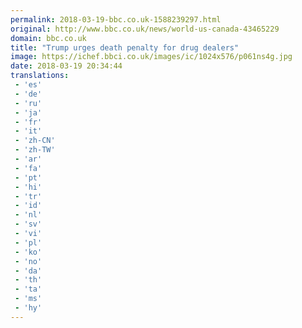 ```yaml
---
permalink: 2018-03-19-bbc.co.uk-1588239297.html
original: http://www.bbc.co.uk/news/world-us-canada-43465229
domain: bbc.co.uk
title: "Trump urges death penalty for drug dealers"
image: https://ichef.bbci.co.uk/images/ic/1024x576/p061ns4g.jpg
date: 2018-03-19 20:34:44
translations: 
 - 'es'
 - 'de'
 - 'ru'
 - 'ja'
 - 'fr'
 - 'it'
 - 'zh-CN'
 - 'zh-TW'
 - 'ar'
 - 'fa'
 - 'pt'
 - 'hi'
 - 'tr'
 - 'id'
 - 'nl'
 - 'sv'
 - 'vi'
 - 'pl'
 - 'ko'
 - 'no'
 - 'da'
 - 'th'
 - 'ta'
 - 'ms'
 - 'hy'
---
```


